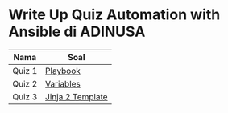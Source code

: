 # Write Up Quiz Automation with Ansible di ADINUSA

| Nama         | Soal                                                                                                                                                                                                                                                                                              | 
| ------------------- | ---------------------------------------------------------------------------------------------------------------------------------------------------------------------------------------------------------------------------------------------------------------------------------------------------- |
| Quiz 1       | [Playbook](https://github.com/aceptriana/WriteUp-Automation-with-Ansible/blob/main/quiz-1/soal.md)  | 
| Quiz 2            | [Variables](https://github.com/aceptriana/WriteUp-Automation-with-Ansible/blob/main/quiz-2/soal.md)                                            |
| Quiz 3          | [Jinja 2 Template](https://github.com/aceptriana/WriteUp-Automation-with-Ansible/blob/main/quiz-3/soal.md)                        |
